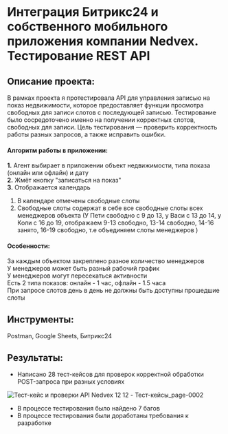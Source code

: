 # Интеграция Битрикс24 и собственного мобильного приложения компании Nedvex. Тестирование REST API

## Описание проекта:<br>
В рамках проекта я протестировала API для управления записью на показ недвижимости, которое предоставляет функции просмотра свободных для записи слотов с последующей записью. Тестирование было сосредоточено именно на получении корректных слотов, свободных для записи. Цель тестирования — проверить корректность работы разных запросов, а также исправить ошибки.
#### Алгоритм работы в приложении:<br>
**1.** Агент выбирает в приложении объект недвижимости, типа показа (онлайн или офлайн) и дату<br>
**2.** Жмёт кнопку "записаться на показ"<br>
**3.** Отображается календарь<br>
  1. В календаре отмечены свободные слоты<br>
  2. Свободные слоты содержат в себе все свободные слоты всех менеджеров объекта (У Пети свободно с 9 до 13, у Васи с 13 до 14, у Коли с 16 до 19, отображаем 9-13 свободно, 13-14 свободно, 14-16 занято, 16-19 свободно, т.е объединяем слоты менеджеров )<br>
#### Особенности:<br>
За каждым объектом закреплено разное количество менеджеров<br>
У менеджеров может быть разный рабочий график<br>
У менеджеров могут пересекаться активности<br>
Есть 2 типа показов: онлайн - 1 час, офлайн - 1.5 часа<br>
При запросе слотов день в день не должны быть доступны прошедшие слоты<br>
## Инструменты:<br>
Postman, Google Sheets, Битрикс24
## Результаты:<br>
+ Написано 28 тест-кейсов для проверок корректной обработки POST-запроса при разных условиях
  
![Тест-кейс и проверки API Nedvex 12 12 - Тест-кейсы_page-0002](https://github.com/user-attachments/assets/37a8baa4-cdda-4cd6-9bd8-e9edd5a46bd7)


+ В процессе тестирования было найдено 7 багов
+ В процессе тестирования были доработаны требования к разработке
